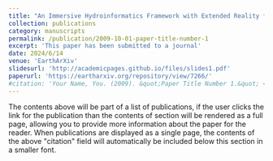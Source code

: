 ```yaml
---
title: "An Immersive Hydroinformatics Framework with Extended Reality for Enhanced Visualization and Simulation of Hydrologic Data"
collection: publications
category: manuscripts
permalink: /publication/2009-10-01-paper-title-number-1
excerpt: 'This paper has been submitted to a journal'
date: 2024/6/14
venue: 'EarthArXiv'
slidesurl: 'http://academicpages.github.io/files/slides1.pdf'
paperurl: 'https://eartharxiv.org/repository/view/7266/'
#citation: 'Your Name, You. (2009). &quot;Paper Title Number 1.&quot; <i>Journal 1</i>. 1(1).'
---
```


The contents above will be part of a list of publications, if the user clicks the link for the publication than the contents of section will be rendered as a full page, allowing you to provide more information about the paper for the reader. When publications are displayed as a single page, the contents of the above "citation" field will automatically be included below this section in a smaller font.